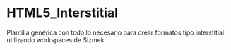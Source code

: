# HTML5_Interstitial
Plantilla genérica con todo lo necesario para crear formatos tipo interstitial utilizando workspaces de Sizmek.
